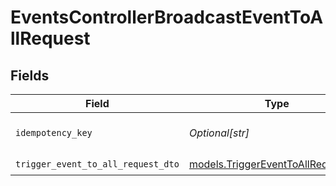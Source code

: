 # EventsControllerBroadcastEventToAllRequest


## Fields

| Field                                                                          | Type                                                                           | Required                                                                       | Description                                                                    |
| ------------------------------------------------------------------------------ | ------------------------------------------------------------------------------ | ------------------------------------------------------------------------------ | ------------------------------------------------------------------------------ |
| `idempotency_key`                                                              | *Optional[str]*                                                                | :heavy_minus_sign:                                                             | A header for idempotency purposes                                              |
| `trigger_event_to_all_request_dto`                                             | [models.TriggerEventToAllRequestDto](../models/triggereventtoallrequestdto.md) | :heavy_check_mark:                                                             | N/A                                                                            |